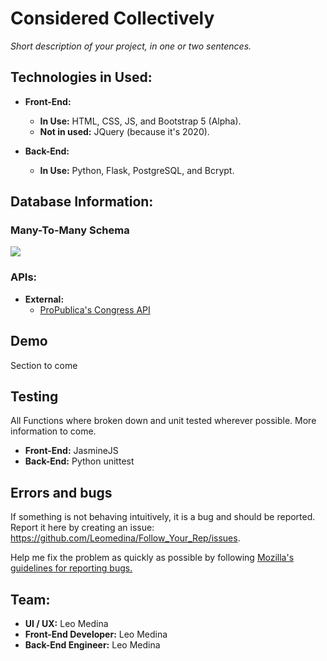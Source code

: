 #  Considered Collectively
*Short description of your project, in one or two sentences.* 

## Technologies in Used:
* **Front-End:**
  * **In Use:** HTML, CSS, JS, and Bootstrap 5 (Alpha).
  * **Not in used:** JQuery (because it's 2020).

* **Back-End:**
  * **In Use:** Python, Flask, PostgreSQL, and Bcrypt.
  
##  Database Information:
### Many-To-Many Schema
 ![](https://i.imgur.com/I89P5Rn.jpg)

### APIs:
* **External:**
  * [ProPublica's Congress API](https://www.propublica.org/datastore/api/propublica-congress-api)

## Demo

Section to come


## Testing
All Functions where broken down and unit tested wherever possible. More information to come.
* **Front-End:** JasmineJS
* **Back-End:** Python unittest 

## Errors and bugs

If something is not behaving intuitively, it is a bug and should be reported. Report it here by creating an issue: https://github.com/Leomedina/Follow_Your_Rep/issues.

Help me fix the problem as quickly as possible by following [Mozilla's guidelines for reporting bugs.](https://developer.mozilla.org/en-US/docs/Mozilla/QA/Bug_writing_guidelines#General_Outline_of_a_Bug_Report)

## Team:

* **UI / UX:** Leo Medina
* **Front-End Developer:** Leo Medina
* **Back-End Engineer:** Leo Medina